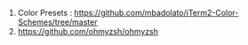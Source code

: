 1. Color Presets : https://github.com/mbadolato/iTerm2-Color-Schemes/tree/master
2. https://github.com/ohmyzsh/ohmyzsh
